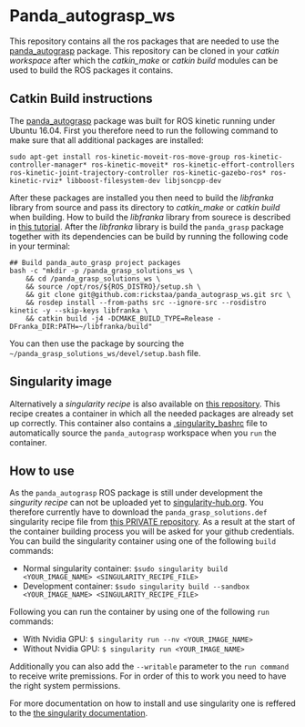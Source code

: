# Panda_autograsp_ws
This repository contains all the ros packages that are needed to use the [panda_autograsp](https://github.com/rickstaa/panda_autograsp) package. This repository can be cloned in your *catkin workspace* after which the *catkin_make* or *catkin build* modules can be used to build the ROS packages it contains.

## Catkin Build instructions

The [panda_autograsp](https://github.com/rickstaa/panda_autograsp) package was built for ROS kinetic running under Ubuntu 16.04. First you therefore need to run the following command to make sure that all additional packages are installed:

    sudo apt-get install ros-kinetic-moveit-ros-move-group ros-kinetic-controller-manager* ros-kinetic-moveit* ros-kinetic-effort-controllers ros-kinetic-joint-trajectory-controller ros-kinetic-gazebo-ros* ros-kinetic-rviz* libboost-filesystem-dev libjsoncpp-dev

After these packages are installed you then need to build the *libfranka* library from source and pass its directory to *catkin_make* or *catkin build* when building. How to build the *libfranka* library from sourece is described in [this tutorial](https://frankaemika.github.io/docs/installation.html#building-from-source). After the *libfranka* library is build the `panda_grasp` package together with its dependencies can be build by running the following code in your terminal:

    ## Build panda_auto_grasp project packages
    bash -c "mkdir -p /panda_grasp_solutions_ws \
        && cd /panda_grasp_solutions_ws \
        && source /opt/ros/${ROS_DISTRO}/setup.sh \
        && git clone git@github.com:rickstaa/panda_autograsp_ws.git src \
        && rosdep install --from-paths src --ignore-src --rosdistro kinetic -y --skip-keys libfranka \
        && catkin build -j4 -DCMAKE_BUILD_TYPE=Release -DFranka_DIR:PATH=~/libfranka/build"

You can then use the package by sourcing the `~/panda_grasp_solutions_ws/devel/setup.bash` file.

## Singularity image

Alternatively a *singularity recipe* is also available on [this repository](https://github.com/rickstaa/panda_autograsp_singularity_recipes). This recipe creates a container in which all the needed packages are already set up correctly. This container also contains a [.singularity_bashrc](https://github.com/rickstaa/panda_autograsp_singularity_recipes/blob/master/.singularity_bashrc) file to automatically source the `panda_autograsp` workspace when you `run` the container.

## How to use
As the `panda_autograsp` ROS package is still under development the *singurity recipe* can not be uploaded yet to [singularity-hub.org](https://www.singularity-hub.org). You therefore currently have to download the `panda_grasp_solutions.def` singularity recipe file from [this PRIVATE repository](https://github.com/rickstaa/panda_autograsp_singularity_recipes). As a result at the start of the container building process you will be asked for your github credentials. You can build the singularity container using one of the following `build` commands:

- Normal singularity container: `$sudo singularity build <YOUR_IMAGE_NAME> <SINGULARITY_RECIPE_FILE>`
- Development container: `$sudo singularity build --sandbox <YOUR_IMAGE_NAME> <SINGULARITY_RECIPE_FILE>`

Following you can run the container by using one of the following `run` commands:

- With Nvidia GPU: `$ singularity run --nv <YOUR_IMAGE_NAME>`
- Without Nvidia GPU: `$ singularity run <YOUR_IMAGE_NAME>`

Additionally you can also add the `--writable` parameter to the `run command` to receive write premissions. For in order of this to work you need to have the right system permissions.

For more documentation on how to install and use singularity one is reffered to the [the singularity documentation](https://www.sylabs.io/docs/).
